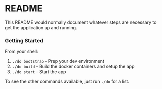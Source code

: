 # README

This README would normally document whatever steps are necessary to get the
application up and running.


### Getting Started

From your shell:
1. `./do bootstrap` - Prep your dev environment
2. `./do build` - Build the docker containers and setup the app
3. `./do start` - Start the app

To see the other commands available, just run `./do` for a list.